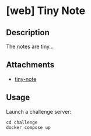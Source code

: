 # [web] Tiny Note

## Description

The notes are tiny...

## Attachments

- [tiny-note](distfiles)

## Usage

Launch a challenge server:

```
cd challenge
docker compose up
```
